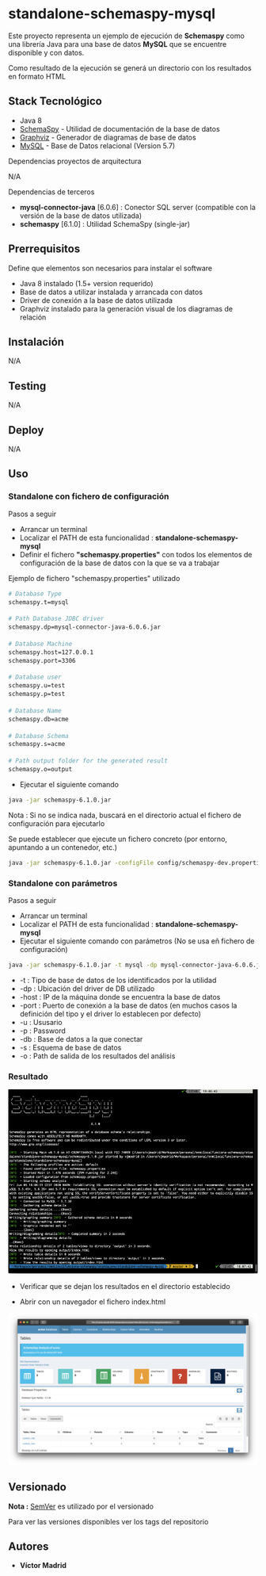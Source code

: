 # standalone-schemaspy-mysql

Este proyecto representa un ejemplo de ejecución de **Schemaspy** como una librería Java para una base de datos **MySQL** que se encuentre disponible y con datos.

Como resultado de la ejecución se generá un directorio con los resultados en formato HTML





## Stack Tecnológico

* Java 8
* [SchemaSpy](http://schemaspy.org/) - Utilidad de documentación de la base de datos
* [Graphviz](https://graphviz.org/) - Generador de diagramas de base de datos
* [MySQL](https://www.mysql.com/) - Base de Datos relacional (Version 5.7)

Dependencias proyectos de arquitectura

N/A

Dependencias de terceros 

* **mysql-connector-java** [6.0.6] : Conector SQL server (compatible con la versión de la base de datos utilizada)
* **schemaspy** [6.1.0] : Utilidad SchemaSpy (single-jar)





## Prerrequisitos

Define que elementos son necesarios para instalar el software

* Java 8 instalado (1.5+ version requerido)
* Base de datos a utilizar instalada y arrancada con datos
* Driver de conexión a la base de datos utilizada
* Graphviz instalado para la generación visual de los diagramas de relación





## Instalación

N/A





## Testing

N/A





## Deploy

N/A




## Uso



### Standalone con fichero de configuración

Pasos a seguir

* Arrancar un terminal
* Localizar el PATH de esta funcionalidad : **standalone-schemaspy-mysql**
* Definir el fichero **"schemaspy.properties"** con todos los elementos de configuración de la base de datos con la que se va a trabajar

Ejemplo de fichero "schemaspy.properties" utilizado

```bash
# Database Type
schemaspy.t=mysql

# Path Database JDBC driver
schemaspy.dp=mysql-connector-java-6.0.6.jar

# Database Machine
schemaspy.host=127.0.0.1
schemaspy.port=3306

# Database user
schemaspy.u=test
schemaspy.p=test

# Database Name
schemaspy.db=acme

# Database Schema
schemaspy.s=acme

# Path output folder for the generated result
schemaspy.o=output
```

* Ejecutar el siguiente comando

```bash
java -jar schemaspy-6.1.0.jar 
```

Nota : Si no se indica nada, buscará en el directorio actual el fichero de configuración para ejecutarlo 


Se puede establecer que ejecute un fichero concreto (por entorno, apuntando a un contenedor, etc.)

```bash
java -jar schemaspy-6.1.0.jar -configFile config/schemaspy-dev.properties
```


### Standalone con parámetros

Pasos a seguir

* Arrancar un terminal
* Localizar el PATH de esta funcionalidad : **standalone-schemaspy-mysql**
* Ejecutar el siguiente comando con parámetros (No se usa eñ fichero de configuración)

```bash
java -jar schemaspy-6.1.0.jar -t mysql -dp mysql-connector-java-6.0.6.jar -host 127.0.0.1 -port 3306 -u test -p test -db acme -s acme -o output
```

* -t : Tipo de base de datos de los identificados por la utilidad
* -dp : Ubicación del driver de DB utilizado
* -host : IP de la máquina donde se encuentra la base de datos
* -port : Puerto de conexión a la base de datos (en muchos casos la definición del tipo y el driver lo establecen por defecto)
* -u : Ususario
* -p : Password
* -db : Base de datos a la que conectar
* -s : Esquema de base de datos
* -o : Path de salida de los resultados del análisis



### Resultado

![Trazas de Ejecución de Schemapsy](https://github.com/vjmadrid/enmilocalfunciona-schemaspy/blob/master/images/mysql-schemaspy-standalone-execution.png)

* Verificar que se dejan los resultados en el directorio establecido

* Abrir con un navegador el fichero index.html

![Resultados de Schemapsy](https://github.com/vjmadrid/enmilocalfunciona-schemaspy/blob/master/images/mysql-schemaspy-standalone-result.png)





## Versionado

**Nota :** [SemVer](http://semver.org/) es utilizado por el versionado

Para ver las versiones disponibles ver los tags del repositorio





## Autores

* **Víctor Madrid**

